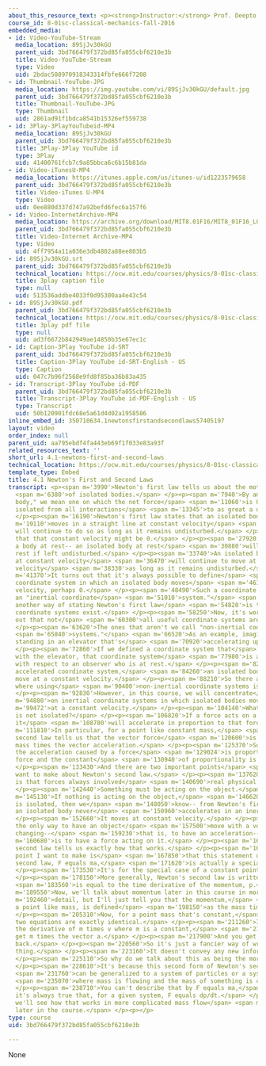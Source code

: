 ```yaml
---
about_this_resource_text: <p><strong>Instructor:</strong> Prof. Deepto Chakrabarty</p>
course_id: 8-01sc-classical-mechanics-fall-2016
embedded_media:
- id: Video-YouTube-Stream
  media_location: 89SjJv30kGU
  parent_uid: 3bd766479f372bd85fa055cbf6210e3b
  title: Video-YouTube-Stream
  type: Video
  uid: 2bdac508970918343314fbfe666f7208
- id: Thumbnail-YouTube-JPG
  media_location: https://img.youtube.com/vi/89SjJv30kGU/default.jpg
  parent_uid: 3bd766479f372bd85fa055cbf6210e3b
  title: Thumbnail-YouTube-JPG
  type: Thumbnail
  uid: 2861ad91f1bdca8541b15326ef559738
- id: 3Play-3PlayYouTubeid-MP4
  media_location: 89SjJv30kGU
  parent_uid: 3bd766479f372bd85fa055cbf6210e3b
  title: 3Play-3Play YouTube id
  type: 3Play
  uid: 41400761fcb7c9a85bbca6c6b15b81da
- id: Video-iTunesU-MP4
  media_location: https://itunes.apple.com/us/itunes-u/id1223579658
  parent_uid: 3bd766479f372bd85fa055cbf6210e3b
  title: Video-iTunes U-MP4
  type: Video
  uid: 0ee880d337d747a92befd6fec6a157f6
- id: Video-InternetArchive-MP4
  media_location: https://archive.org/download/MIT8.01F16/MIT8_01F16_L04v01_360p.mp4
  parent_uid: 3bd766479f372bd85fa055cbf6210e3b
  title: Video-Internet Archive-MP4
  type: Video
  uid: 4ff7954a11a036e3db4802a88ee803b5
- id: 89SjJv30kGU.srt
  parent_uid: 3bd766479f372bd85fa055cbf6210e3b
  technical_location: https://ocw.mit.edu/courses/physics/8-01sc-classical-mechanics-fall-2016/week-2-newtons-laws/4.1-newtons-first-and-second-laws/4.1-newtons-first-and-second-laws/89SjJv30kGU.srt
  title: 3play caption file
  type: null
  uid: 513536addbe4033f0d95300aa4e43c54
- id: 89SjJv30kGU.pdf
  parent_uid: 3bd766479f372bd85fa055cbf6210e3b
  technical_location: https://ocw.mit.edu/courses/physics/8-01sc-classical-mechanics-fall-2016/week-2-newtons-laws/4.1-newtons-first-and-second-laws/4.1-newtons-first-and-second-laws/89SjJv30kGU.pdf
  title: 3play pdf file
  type: null
  uid: ad3f6672b842949ae14850b35e67ec1c
- id: Caption-3Play YouTube id-SRT
  parent_uid: 3bd766479f372bd85fa055cbf6210e3b
  title: Caption-3Play YouTube id-SRT-English - US
  type: Caption
  uid: 047c7b96f2568e9fd8f85ba36b83a435
- id: Transcript-3Play YouTube id-PDF
  parent_uid: 3bd766479f372bd85fa055cbf6210e3b
  title: Transcript-3Play YouTube id-PDF-English - US
  type: Transcript
  uid: 50b120901fdc68e5a61d4d02a1958586
inline_embed_id: 350710634.1newtonsfirstandsecondlaws57405197
layout: video
order_index: null
parent_uid: aa795ebdf4fa443eb69f1f033e83a93f
related_resources_text: ''
short_url: 4.1-newtons-first-and-second-laws
technical_location: https://ocw.mit.edu/courses/physics/8-01sc-classical-mechanics-fall-2016/week-2-newtons-laws/4.1-newtons-first-and-second-laws/4.1-newtons-first-and-second-laws
template_type: Embed
title: 4.1 Newton's First and Second Laws
transcript: <p><span m='3990'>Newton's first law tells us about the motion</span>
  <span m='6380'>of isolated bodies.</span> </p><p><span m='7940'>By an "isolated
  body," we mean one on which the net force</span> <span m='11060'>is 0, one that's
  isolated from all interactions</span> <span m='13345'>to as great a degree as possible.</span>
  </p><p><span m='16190'>Newton's first law states that an isolated body</span> <span
  m='19110'>moves in a straight line at constant velocity</span> <span m='21720'>and
  will continue to do so as long as it remains undisturbed.</span> </p><p><span m='24860'>Note
  that that constant velocity might be 0.</span> </p><p><span m='27920'>So for example,
  a body at rest-- an isolated body at rest</span> <span m='30880'>will remain at
  rest if left undisturbed.</span> </p><p><span m='33740'>An isolated body moving
  at constant velocity</span> <span m='36470'>will continue to move at a constant
  velocity</span> <span m='38330'>as long as it remains undisturbed.</span> </p><p><span
  m='41370'>It turns out that it's always possible to define</span> <span m='43590'>a
  coordinate system in which an isolated body moves</span> <span m='46170'>at constant
  velocity, perhaps 0.</span> </p><p><span m='48490'>Such a coordinate system is called
  an "inertial coordinate</span> <span m='51010'>system."</span> <span m='52800'>So
  another way of stating Newton's first law</span> <span m='54820'>is that inertial
  coordinate systems exist.</span> </p><p><span m='58250'>Now, it's worth pointing
  out that not</span> <span m='60300'>all useful coordinate systems are inertial.</span>
  </p><p><span m='63620'>The ones that aren't we call "non-inertial coordinate</span>
  <span m='65840'>systems."</span> <span m='66520'>As an example, imagine that I am
  standing in an elevator that's</span> <span m='70920'>accelerating upward.</span>
  </p><p><span m='72860'>If we defined a coordinate system that</span> <span m='75090'>moves
  with the elevator, that coordinate system</span> <span m='77980'>is accelerated
  with respect to an observer who is at rest.</span> </p><p><span m='82460'>In that
  accelerated coordinate system,</span> <span m='84260'>an isolated body would not
  move at a constant velocity.</span> </p><p><span m='88210'>So there are applications
  where using</span> <span m='90400'>non-inertial coordinate systems is convenient.</span>
  </p><p><span m='92830'>However, in this course, we will concentrate</span> <span
  m='94880'>on inertial coordinate systems in which isolated bodies move</span> <span
  m='99472'>at a constant velocity.</span> </p><p><span m='104140'>What if the body
  is not isolated?</span> </p><p><span m='106820'>If a force acts on a body, then
  it</span> <span m='108780'>will accelerate in proportion to that force.</span> </p><p><span
  m='111810'>In particular, for a point like constant mass,</span> <span m='116530'>Newton's
  second law tells us that the vector force</span> <span m='120600'>is equal to the
  mass times the vector acceleration.</span> </p><p><span m='125370'>So in other words,
  the acceleration caused by a force</span> <span m='129024'>is proportional to that
  force and the constant</span> <span m='130940'>of proportionality is the mass.</span>
  </p><p><span m='133430'>And there are two important points</span> <span m='134980'>I
  want to make about Newton's second law.</span> </p><p><span m='137620'>The first
  is that forces always involved</span> <span m='140690'>real physical interactions.</span>
  </p><p><span m='142440'>Something must be acting on the object.</span> </p><p><span
  m='145130'>If nothing is acting on the object,</span> <span m='146620'>if the object
  is isolated, then we</span> <span m='148050'>know-- from Newton's first law-- that
  an isolated body never</span> <span m='150960'>accelerates in an inertial frame.</span>
  </p><p><span m='152660'>It moves at constant velocity.</span> </p><p><span m='154310'>So
  the only way to have an object</span> <span m='157500'>move with a velocity that's
  changing--</span> <span m='159230'>that is, to have an acceleration--</span> <span
  m='160680'>is to have a force acting on it.</span> </p><p><span m='162250'>And Newton's
  second law tells us exactly how that works.</span> </p><p><span m='165970'>The second
  point I want to make is</span> <span m='167850'>that this statement of Newton's
  second law, F equals ma,</span> <span m='171620'>is actually a special case.</span>
  </p><p><span m='173530'>It's for the special case of a constant point like mass.</span>
  </p><p><span m='178150'>More generally, Newton's second law is written as the force</span>
  <span m='183560'>is equal to the time derivative of the momentum, p.</span> </p><p><span
  m='189550'>Now, we'll talk about momentum later in this course in more</span> <span
  m='192460'>detail, but I'll just tell you that the momentum,</span> <span m='196200'>for
  a point like mass, is defined</span> <span m='198150'>as the mass times the velocity.</span>
  </p><p><span m='205310'>Now, for a point mass that's constant,</span> <span m='208700'>these
  two equations are exactly identical.</span> </p><p><span m='211260'>If you take
  the derivative of m times v where m is a constant,</span> <span m='215890'>you just
  get m times the vector a.</span> </p><p><span m='217900'>And you get the first equation
  back.</span> </p><p><span m='220560'>So it's just a fancier way of writing the same
  thing.</span> </p><p><span m='223160'>It doesn't convey any new information.</span>
  </p><p><span m='225110'>So why do we talk about this as being the more general form?</span>
  </p><p><span m='228610'>It's because this second form of Newton's second law</span>
  <span m='231760'>can be generalized to a system of particles or a system</span>
  <span m='235070'>where mass is flowing and the mass of something is changing.</span>
  </p><p><span m='238710'>You can't describe that by F equals ma,</span> <span m='240710'>but
  it's always true that, for a given system, F equals dp/dt.</span> </p><p><span m='245624'>And
  we'll see how that works in more complicated mass flow</span> <span m='248040'>problems
  later in the course.</span> </p><p></p>
type: course
uid: 3bd766479f372bd85fa055cbf6210e3b

---
```

None
